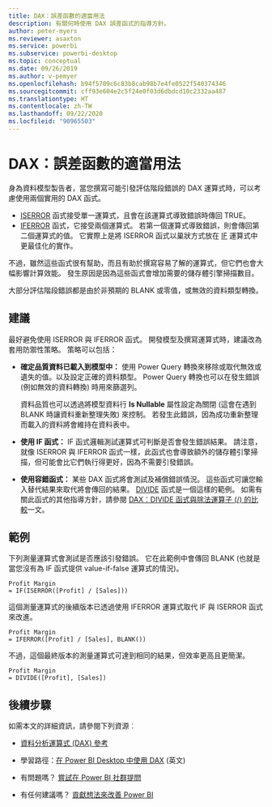 ```yaml
---
title: DAX：誤差函數的適當用法
description: 有關何時使用 DAX 誤差函式的指導方針。
author: peter-myers
ms.reviewer: asaxton
ms.service: powerbi
ms.subservice: powerbi-desktop
ms.topic: conceptual
ms.date: 09/26/2019
ms.author: v-pemyer
ms.openlocfilehash: b94f5709c6c83b8cab98b7e4fe0522f540374346
ms.sourcegitcommit: cff93e604e2c5f24e0f03d6dbdcd10c2332aa487
ms.translationtype: HT
ms.contentlocale: zh-TW
ms.lasthandoff: 09/22/2020
ms.locfileid: "90965503"
---
```

# <a name="dax-appropriate-use-of-error-functions"></a>DAX：誤差函數的適當用法

身為資料模型製告者，當您撰寫可能引發評估階段錯誤的 DAX 運算式時，可以考慮使用兩個實用的 DAX 函式。

- [ISERROR](/dax/iserror-function-dax) 函式接受單一運算式，且會在該運算式導致錯誤時傳回 TRUE。
- [IFERROR](/dax/iferror-function-dax) 函式，它接受兩個運算式。 若第一個運算式導致錯誤，則會傳回第二個運算式的值。 它實際上是將 ISERROR 函式以巢狀方式放在 [IF](/dax/if-function-dax) 運算式中更最佳化的實作。

不過，雖然這些函式很有幫助，而且有助於撰寫容易了解的運算式，但它們也會大幅影響計算效能。 發生原因是因為這些函式會增加需要的儲存體引擎掃描數目。

大部分評估階段錯誤都是由於非預期的 BLANK 或零值，或無效的資料類型轉換。

## <a name="recommendations"></a>建議

最好避免使用 ISERROR 與 IFERROR 函式。 開發模型及撰寫運算式時，建議改為套用防禦性策略。 策略可以包括：

- **確定品質資料已載入到模型中：** 使用 Power Query 轉換來移除或取代無效或遺失的值。以及設定正確的資料類型。 Power Query 轉換也可以在發生錯誤 (例如無效的資料轉換) 時用來篩選列。

    資料品質也可以透過將模型資料行 **Is Nullable** 屬性設定為關閉 (這會在遇到 BLANK 時讓資料重新整理失敗) 來控制。 若發生此錯誤，因為成功重新整理而載入的資料將會維持在資料表中。
- **使用 IF 函式：** IF 函式邏輯測試運算式可判斷是否會發生錯誤結果。 請注意，就像 ISERROR 與 IFERROR 函式一樣，此函式也會導致額外的儲存體引擎掃描，但可能會比它們執行得更好，因為不需要引發錯誤。
- **使用容錯函式：** 某些 DAX 函式將會測試及補償錯誤情況。 這些函式可讓您輸入替代結果來取代將會傳回的結果。 [DIVIDE](/dax/divide-function-dax) 函式是一個這樣的範例。 如需有關此函式的其他指導方針，請參閱 [DAX：DIVIDE 函式與除法運算子 (/) 的比較](dax-divide-function-operator.md)一文。

## <a name="example"></a>範例

下列測量運算式會測試是否應該引發錯誤。 它在此範例中會傳回 BLANK (也就是當您沒有為 IF 函式提供 value-if-false 運算式的情況)。

```dax
Profit Margin
= IF(ISERROR([Profit] / [Sales]))
```

這個測量運算式的後續版本已透過使用 IFERROR 運算式取代 IF 與 ISERROR 函式來改進。

```dax
Profit Margin
= IFERROR([Profit] / [Sales], BLANK())
```

不過，這個最終版本的測量運算式可達到相同的結果，但效率更高且更簡潔。

```dax
Profit Margin
= DIVIDE([Profit], [Sales])
```

## <a name="next-steps"></a>後續步驟

如需本文的詳細資訊，請參閱下列資源︰

- [資料分析運算式 (DAX) 參考](/dax/)

- 學習路徑：[在 Power BI Desktop 中使用 DAX](/learn/paths/dax-power-bi/) (英文)
- 有問題嗎？ [嘗試在 Power BI 社群提問](https://community.powerbi.com/)
- 有任何建議嗎？ [貢獻想法來改善 Power BI](https://ideas.powerbi.com)